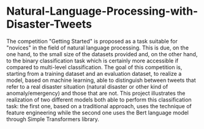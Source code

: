 # Natural-Language-Processing-with-Disaster-Tweets
The competition "Getting Started" is proposed as a task suitable for "novices" in the field of natural language processing. This is due, on the one hand, to the small size of the datasets provided and, on the other hand, to the binary classification task which is certainly more accessible if compared to multi-level classification.   The goal of this competition is, starting from a training dataset and an evaluation dataset, to realize a model, based on machine learning, able to distinguish between tweets that refer to a real disaster situation (natural disaster or other kind of anomaly/emergency) and those that are not.  This project illustrates the realization of two different models both able to perform this classification task: the first one, based on a traditional approach, uses the technique of feature engineering while the second one uses the Bert language model through Simple Transformers library.
